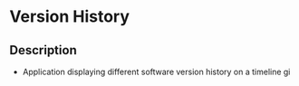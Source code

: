 # Version History

## Description
- Application displaying different software version history on a timeline
gi